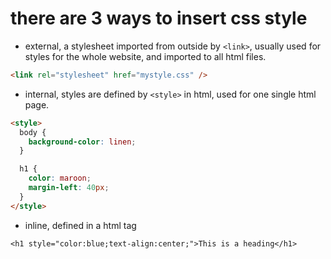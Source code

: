 # there are 3 ways to insert css style

- external, a stylesheet imported from outside by `<link>`, usually used for styles for the whole website, and imported to all html files.

```html
<link rel="stylesheet" href="mystyle.css" />
```

- internal, styles are defined by `<style>` in html, used for one single html page.

```html
<style>
  body {
    background-color: linen;
  }

  h1 {
    color: maroon;
    margin-left: 40px;
  }
</style>
```

- inline, defined in a html tag

`<h1 style="color:blue;text-align:center;">This is a heading</h1>`
